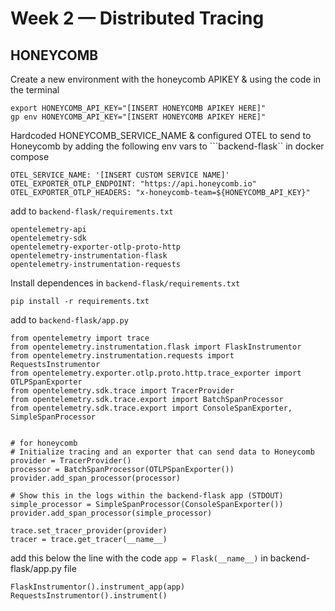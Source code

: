 # Week 2 — Distributed Tracing

## HONEYCOMB

Create a new environment with the honeycomb APIKEY & using the code in the terminal

```
export HONEYCOMB_API_KEY="[INSERT HONEYCOMB APIKEY HERE]"
gp env HONEYCOMB_API_KEY="[INSERT HONEYCOMB APIKEY HERE]"
```

Hardcoded HONEYCOMB_SERVICE_NAME & configured OTEL to send to Honeycomb by adding the following env vars to ```backend-flask`` in docker compose

```
OTEL_SERVICE_NAME: '[INSERT CUSTOM SERVICE NAME]'
OTEL_EXPORTER_OTLP_ENDPOINT: "https://api.honeycomb.io"
OTEL_EXPORTER_OTLP_HEADERS: "x-honeycomb-team=${HONEYCOMB_API_KEY}"
```

add to ```backend-flask/requirements.txt```
```
opentelemetry-api 
opentelemetry-sdk 
opentelemetry-exporter-otlp-proto-http 
opentelemetry-instrumentation-flask 
opentelemetry-instrumentation-requests
```


Install dependences in ```backend-flask/requirements.txt```
```
pip install -r requirements.txt
```

add to ```backend-flask/app.py```
```
from opentelemetry import trace
from opentelemetry.instrumentation.flask import FlaskInstrumentor
from opentelemetry.instrumentation.requests import RequestsInstrumentor
from opentelemetry.exporter.otlp.proto.http.trace_exporter import OTLPSpanExporter
from opentelemetry.sdk.trace import TracerProvider
from opentelemetry.sdk.trace.export import BatchSpanProcessor
from opentelemetry.sdk.trace.export import ConsoleSpanExporter, SimpleSpanProcessor


# for honeycomb
# Initialize tracing and an exporter that can send data to Honeycomb
provider = TracerProvider()
processor = BatchSpanProcessor(OTLPSpanExporter())
provider.add_span_processor(processor)

# Show this in the logs within the backend-flask app (STDOUT)
simple_processor = SimpleSpanProcessor(ConsoleSpanExporter())
provider.add_span_processor(simple_processor)

trace.set_tracer_provider(provider)
tracer = trace.get_tracer(__name__)
```

add this below the line with the code ```app = Flask(__name__)``` in backend-flask/app.py file

```
FlaskInstrumentor().instrument_app(app)
RequestsInstrumentor().instrument()
```
